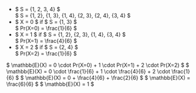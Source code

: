 <ul>
<li> $ S = {1, 2, 3, 4} $ <br/> 
$ S = {1, 2}, {1, 3}, {1, 4}, {2, 3}, {2, 4}, {3, 4} $
	<li> $ X = 0 $ if $ S = {1, 3} $ <br/> 
	      $ Pr(X=0) = \frac{1}{6} $
	<li> $ X = 1 $ if $ S = {1, 2}, {2, 3}, {1, 4}, {3, 4} $ <br/> 
	      $ Pr(X=1) = \frac{4}{6} $
	<li> $ X = 2 $ if $ S = {2, 4} $ <br/> 
	      $ Pr(X=2) = \frac{1}{6} $
</ul>
$ \mathbb{E}(X) = 0 \cdot Pr(X=0) + 1 \cdot Pr(X=1) + 2 \cdot Pr(X=2) $ 
$ \mathbb{E}(X) = 0 \cdot \frac{1}{6} + 1 \cdot \frac{4}{6} + 2 \cdot \frac{1}{6} $ 
$ \mathbb{E}(X) = 0 + \frac{4}{6} + \frac{2}{6} $ 
$ \mathbb{E}(X) = \frac{6}{6} $ 
$ \mathbb{E}(X) = 1 $
